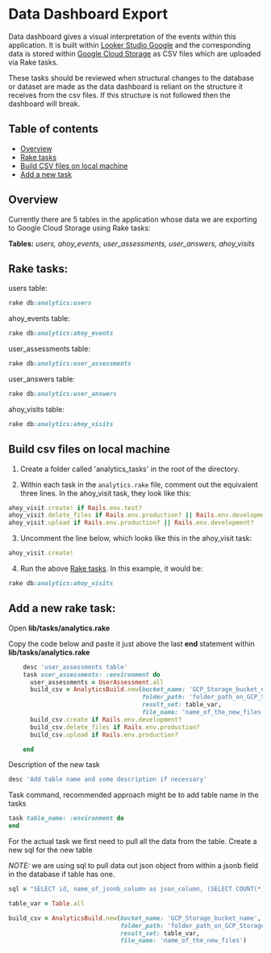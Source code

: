 # Data Dashboard Export

Data dashboard gives a visual interpretation of the events within this application.
It is built within [Looker Studio Google](https://datastudio.google.com/) and the
corresponding data is stored within [Google Cloud Storage](https://cloud.google.com/)
as CSV files which are uploaded via Rake tasks.

These tasks should be reviewed when structural changes to the database or dataset
are made as the data dashboard is reliant on the structure it receives from the csv 
files. If this structure is not followed then the dashboard will break.
## Table of contents

- [Overview](#overview)
- [Rake tasks](#rake-tasks)
- [Build CSV files on local machine](#build-csv-files-on-local-machine)
- [Add a new task](#add-a-new-rake-task)
## Overview

Currently there are 5 tables in the application whose data we are exporting to 
Google Cloud Storage using Rake tasks:

**Tables:** *users, ahoy_events, user_assessments, user_answers, ahoy_visits*


## Rake tasks:

users table:
```ruby
rake db:analytics:users
```

ahoy_events table:
```ruby
rake db:analytics:ahoy_events
```

user_assessments table:
```ruby
rake db:analytics:user_assessments
```

user_answers table:
```ruby
rake db:analytics:user_answers
```

ahoy_visits table:
```ruby
rake db:analytics:ahoy_visits
```

## Build csv files on local machine

1. Create a folder called 'analytics_tasks' in the root of the directory.

2. Within each task in the `analytics.rake` file, comment out the equivalent 
three lines. In the ahoy_visit task, they look like this:
```ruby
ahoy_visit.create! if Rails.env.test?
ahoy_visit.delete_files if Rails.env.production? || Rails.env.development?
ahoy_visit.upload if Rails.env.production? || Rails.env.development?
```

3. Uncomment the line below, which looks like this in the ahoy_visit task:
```ruby
ahoy_visit.create!
```

4. Run the above [Rake tasks](#rake-tasks). In this example, it would be:
```ruby
rake db:analytics:ahoy_visits
```

## Add a new rake task:

Open **lib/tasks/analytics.rake** 

Copy the code below and paste it just above the last **end** statement within 
**lib/tasks/analytics.rake**

```ruby
    desc 'user_assessments table'
    task user_assessments: :environment do
      user_assessments = UserAssessment.all
      build_csv = AnalyticsBuild.new(bucket_name: 'GCP_Storage_bucket_name',
                                     folder_path: 'folder_path_on_GCP_Storage_bucket', 
                                     result_set: table_var, 
                                     file_name: 'name_of_the_new_files')
      build_csv.create if Rails.env.development?
      build_csv.delete_files if Rails.env.production?
      build_csv.upload if Rails.env.production?

    end
```

Description of the new task

```ruby
desc 'Add table name and some description if necessary'
```

Task command, recommended approach might be to add table name in the tasks

```ruby
task table_name: :environment do
end
```

For the actual task we first need to pull all the data from the table. Create a
new sql for the new table 

*NOTE:* we are using sql to pull data out json object from within a jsonb field
in the database if table has one.

```ruby
sql = "SELECT id, name_of_jsonb_column as json_column, (SELECT COUNT(*) FROM jsonb_object_keys(name_of_jsonb_column)) nbr_keys FROM public.table_name order by nbr_keys desc limit 1"
```

```ruby
table_var = Table.all
```

```ruby
build_csv = AnalyticsBuild.new(bucket_name: 'GCP_Storage_bucket_name',
                               folder_path: 'folder_path_on_GCP_Storage_bucket',
                               result_set: table_var,
                               file_name: 'name_of_the_new_files')
```
